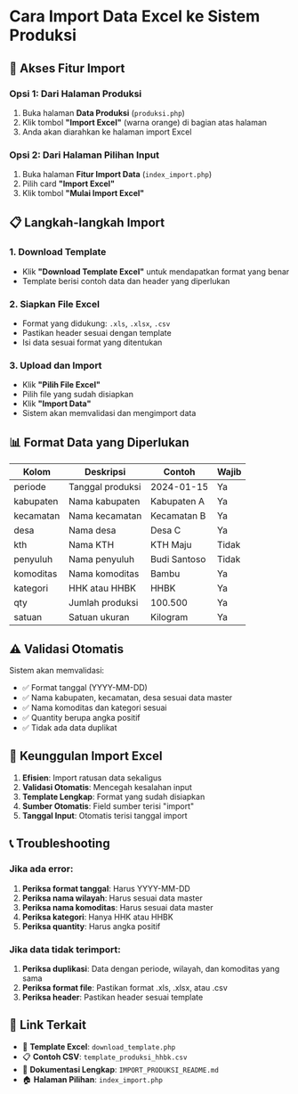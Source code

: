 # Cara Import Data Excel ke Sistem Produksi

## 🚀 Akses Fitur Import

### Opsi 1: Dari Halaman Produksi
1. Buka halaman **Data Produksi** (`produksi.php`)
2. Klik tombol **"Import Excel"** (warna orange) di bagian atas halaman
3. Anda akan diarahkan ke halaman import Excel

### Opsi 2: Dari Halaman Pilihan Input
1. Buka halaman **Fitur Import Data** (`index_import.php`)
2. Pilih card **"Import Excel"**
3. Klik tombol **"Mulai Import Excel"**

## 📋 Langkah-langkah Import

### 1. Download Template
- Klik **"Download Template Excel"** untuk mendapatkan format yang benar
- Template berisi contoh data dan header yang diperlukan

### 2. Siapkan File Excel
- Format yang didukung: `.xls`, `.xlsx`, `.csv`
- Pastikan header sesuai dengan template
- Isi data sesuai format yang ditentukan

### 3. Upload dan Import
- Klik **"Pilih File Excel"**
- Pilih file yang sudah disiapkan
- Klik **"Import Data"**
- Sistem akan memvalidasi dan mengimport data

## 📊 Format Data yang Diperlukan

| Kolom | Deskripsi | Contoh | Wajib |
|-------|-----------|--------|-------|
| periode | Tanggal produksi | 2024-01-15 | Ya |
| kabupaten | Nama kabupaten | Kabupaten A | Ya |
| kecamatan | Nama kecamatan | Kecamatan B | Ya |
| desa | Nama desa | Desa C | Ya |
| kth | Nama KTH | KTH Maju | Tidak |
| penyuluh | Nama penyuluh | Budi Santoso | Tidak |
| komoditas | Nama komoditas | Bambu | Ya |
| kategori | HHK atau HHBK | HHBK | Ya |
| qty | Jumlah produksi | 100.500 | Ya |
| satuan | Satuan ukuran | Kilogram | Ya |

## ⚠️ Validasi Otomatis

Sistem akan memvalidasi:
- ✅ Format tanggal (YYYY-MM-DD)
- ✅ Nama kabupaten, kecamatan, desa sesuai data master
- ✅ Nama komoditas dan kategori sesuai
- ✅ Quantity berupa angka positif
- ✅ Tidak ada data duplikat

## 🎯 Keunggulan Import Excel

1. **Efisien**: Import ratusan data sekaligus
2. **Validasi Otomatis**: Mencegah kesalahan input
3. **Template Lengkap**: Format yang sudah disiapkan
4. **Sumber Otomatis**: Field sumber terisi "import"
5. **Tanggal Input**: Otomatis terisi tanggal import

## 📞 Troubleshooting

### Jika ada error:
1. **Periksa format tanggal**: Harus YYYY-MM-DD
2. **Periksa nama wilayah**: Harus sesuai data master
3. **Periksa nama komoditas**: Harus sesuai data master
4. **Periksa kategori**: Hanya HHK atau HHBK
5. **Periksa quantity**: Harus angka positif

### Jika data tidak terimport:
1. **Periksa duplikasi**: Data dengan periode, wilayah, dan komoditas yang sama
2. **Periksa format file**: Pastikan format .xls, .xlsx, atau .csv
3. **Periksa header**: Pastikan header sesuai template

## 🔗 Link Terkait

- 📄 **Template Excel**: `download_template.php`
- 📋 **Contoh CSV**: `template_produksi_hhbk.csv`
- 📖 **Dokumentasi Lengkap**: `IMPORT_PRODUKSI_README.md`
- 🏠 **Halaman Pilihan**: `index_import.php`
